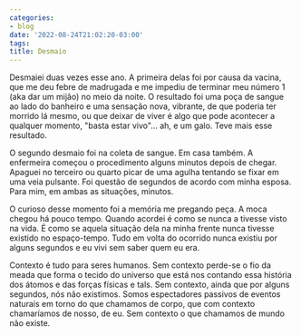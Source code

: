 ```yaml
---
categories:
- blog
date: '2022-08-24T21:02:20-03:00'
tags:
title: Desmaio
---
```


Desmaiei duas vezes esse ano. A primeira delas foi por causa da vacina, que me deu febre de madrugada e me impediu de terminar meu número 1 (aka dar um mijão) no meio da noite. O resultado foi uma poça de sangue ao lado do banheiro e uma sensação nova, vibrante, de que poderia ter morrido lá mesmo, ou que deixar de viver é algo que pode acontecer a qualquer momento, "basta estar vivo"... ah, e um galo. Teve mais esse resultado.

O segundo desmaio foi na coleta de sangue. Em casa também.  A enfermeira começou o procedimento alguns minutos depois de chegar. Apaguei no terceiro ou quarto picar de uma agulha tentando se fixar em uma veia pulsante. Foi questão de segundos de acordo com minha esposa. Para mim, em ambas as situações, minutos.

O curioso desse momento foi a memória me pregando peça. A moca chegou há pouco tempo. Quando acordei é como se nunca a tivesse visto na vida. É como se aquela situação dela na minha frente nunca tivesse existido no espaço-tempo. Tudo em volta do ocorrido nunca existiu por alguns segundos e eu vivi sem saber quem eu era.

Contexto é tudo para seres humanos. Sem contexto perde-se o fio da meada que forma o tecido do universo que está nos contando essa história dos átomos e das forças físicas e tals. Sem contexto, ainda que por alguns segundos, nós não existimos. Somos espectadores passivos de eventos naturais em torno do que chamamos de corpo, que com contexto chamaríamos de nosso, de eu. Sem contexto o que chamamos de mundo não existe.
